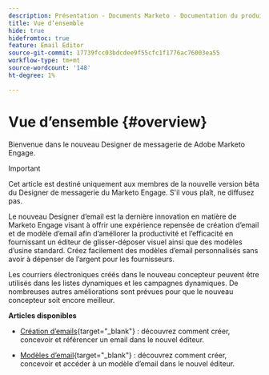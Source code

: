 ```yaml
---
description: Présentation - Documents Marketo - Documentation du produit
title: Vue d’ensemble
hide: true
hidefromtoc: true
feature: Email Editor
source-git-commit: 17739fcc03bdcdee9f55cfc1f1776ac76003ea55
workflow-type: tm+mt
source-wordcount: '148'
ht-degree: 1%

---
```


# Vue d’ensemble {#overview}

Bienvenue dans le nouveau Designer de messagerie de Adobe Marketo Engage.

>[!IMPORTANT]
>
>Cet article est destiné uniquement aux membres de la nouvelle version bêta du Designer de messagerie du Marketo Engage. S&#39;il vous plaît, ne diffusez pas.

Le nouveau Designer d’email est la dernière innovation en matière de Marketo Engage visant à offrir une expérience repensée de création d’email et de modèle d’email afin d’améliorer la productivité et l’efficacité en fournissant un éditeur de glisser-déposer visuel ainsi que des modèles d’usine standard. Créez facilement des modèles d’email personnalisés sans avoir à dépenser de l’argent pour les fournisseurs.

Les courriers électroniques créés dans le nouveau concepteur peuvent être utilisés dans les listes dynamiques et les campagnes dynamiques. De nombreuses autres améliorations sont prévues pour que le nouveau concepteur soit encore meilleur.

**Articles disponibles**

* [Création d’emails](/help/marketo/product-docs/email-marketing/general/beta-new-email-designer/email-authoring.md){target="_blank"} : découvrez comment créer, concevoir et référencer un email dans le nouvel éditeur.

* [Modèles d’email](/help/marketo/product-docs/email-marketing/general/beta-new-email-designer/email-templates.md){target="_blank"} : découvrez comment créer, concevoir et accéder à un modèle d’email dans le nouvel éditeur.
